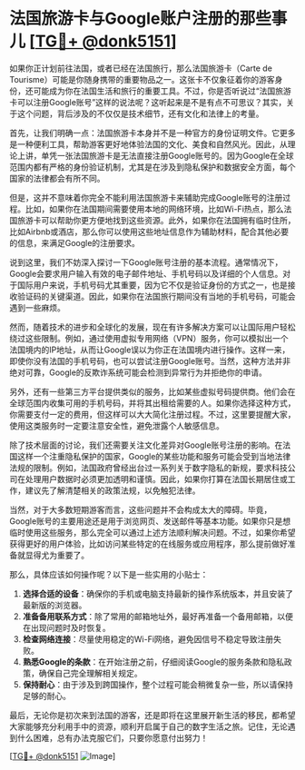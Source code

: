# 法国旅游卡与Google账户注册的那些事儿 [[TG💪+ @donk5151](https://t.me/s/donk5151)]

如果你正计划前往法国，或者已经在法国旅行，那么法国旅游卡（Carte de Tourisme）可能是你随身携带的重要物品之一。这张卡不仅象征着你的游客身份，还可能成为你在法国生活和旅行的重要工具。不过，你是否听说过“法国旅游卡可以注册Google账号”这样的说法呢？这听起来是不是有点不可思议？其实，关于这个问题，背后涉及的不仅仅是技术细节，还有文化和法律上的考量。

首先，让我们明确一点：法国旅游卡本身并不是一种官方的身份证明文件。它更多是一种便利工具，帮助游客更好地体验法国的文化、美食和自然风光。因此，从理论上讲，单凭一张法国旅游卡是无法直接注册Google账号的。因为Google在全球范围内都有严格的身份验证机制，尤其是在涉及到隐私保护和数据安全方面，每个国家的法律都会有所不同。

但是，这并不意味着你完全不能利用法国旅游卡来辅助完成Google账号的注册过程。比如，如果你在法国期间需要使用本地的网络环境，比如Wi-Fi热点，那么法国旅游卡可以帮助你更方便地找到这些资源。此外，如果你在法国拥有临时住所，比如Airbnb或酒店，那么你可以使用这些地址信息作为辅助材料，配合其他必要的信息，来满足Google的注册要求。

说到这里，我们不妨深入探讨一下Google账号注册的基本流程。通常情况下，Google会要求用户输入有效的电子邮件地址、手机号码以及详细的个人信息。对于国际用户来说，手机号码尤其重要，因为它不仅是验证身份的方式之一，也是接收验证码的关键渠道。因此，如果你在法国旅行期间没有当地的手机号码，可能会遇到一些麻烦。

然而，随着技术的进步和全球化的发展，现在有许多解决方案可以让国际用户轻松绕过这些限制。例如，通过使用虚拟专用网络（VPN）服务，你可以模拟出一个法国境内的IP地址，从而让Google误以为你正在法国境内进行操作。这样一来，即使你没有法国的手机号码，也可以尝试注册Google账号。当然，这种方法并非绝对可靠，Google的反欺诈系统可能会检测到异常行为并拒绝你的申请。

另外，还有一些第三方平台提供类似的服务，比如某些虚拟号码提供商。他们会在全球范围内收集可用的手机号码，并将其出租给需要的人。如果你选择这种方式，你需要支付一定的费用，但这样可以大大简化注册过程。不过，这里要提醒大家，使用这类服务时一定要注意安全性，避免泄露个人敏感信息。

除了技术层面的讨论，我们还需要关注文化差异对Google账号注册的影响。在法国这样一个注重隐私保护的国家，Google的某些功能和服务可能会受到当地法律法规的限制。例如，法国政府曾经出台过一系列关于数字隐私的新规，要求科技公司在处理用户数据时必须更加透明和谨慎。因此，如果你打算在法国长期居住或工作，建议先了解清楚相关的政策法规，以免触犯法律。

当然，对于大多数短期游客而言，这些问题并不会构成太大的障碍。毕竟，Google账号的主要用途还是用于浏览网页、发送邮件等基本功能。如果你只是想临时使用这些服务，那么完全可以通过上述方法顺利解决问题。不过，如果你希望获得更好的用户体验，比如访问某些特定的在线服务或应用程序，那么提前做好准备就显得尤为重要了。

那么，具体应该如何操作呢？以下是一些实用的小贴士：

1. **选择合适的设备**：确保你的手机或电脑支持最新的操作系统版本，并且安装了最新版的浏览器。
2. **准备备用联系方式**：除了常用的邮箱地址外，最好再准备一个备用邮箱，以便在出现问题时及时恢复。
3. **检查网络连接**：尽量使用稳定的Wi-Fi网络，避免因信号不稳定导致注册失败。
4. **熟悉Google的条款**：在开始注册之前，仔细阅读Google的服务条款和隐私政策，确保自己完全理解相关规定。
5. **保持耐心**：由于涉及到跨国操作，整个过程可能会稍微复杂一些，所以请保持足够的耐心。

最后，无论你是初次来到法国的游客，还是即将在这里展开新生活的移民，都希望大家能够充分利用手中的资源，顺利开启属于自己的数字生活之旅。记住，无论遇到什么困难，总有办法克服它们，只要你愿意付出努力！

[[TG💪+ @donk5151](https://t.me/s/donk5151) ![Image](https://i.postimg.cc/rwNCRYN7/Snipaste-2025-04-30-17-27-05.png)]
